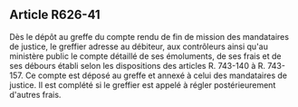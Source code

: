 Article R626-41
----
Dès le dépôt au greffe du compte rendu de fin de mission des mandataires de
justice, le greffier adresse au débiteur, aux contrôleurs ainsi qu'au ministère
public le compte détaillé de ses émoluments, de ses frais et de ses débours
établi selon les dispositions des articles R. 743-140 à R. 743-157. Ce compte
est déposé au greffe et annexé à celui des mandataires de justice. Il est
complété si le greffier est appelé à régler postérieurement d'autres frais.
